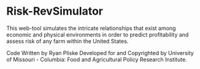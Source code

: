 Risk-RevSimulator
=================
This web-tool simulates the intricate relationships that exist among economic and physical environments in order to predict profitability and assess risk of any farm within the United States. 

Code Written by Ryan Pliske Developed for and Copyrighted by University of Missouri - Columbia:
Food and Agricultural Policy Research Institute.
